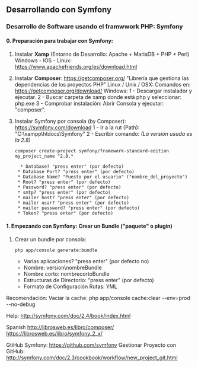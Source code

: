 ## Desarrollando con Symfony
### Desarrollo de Software usando el framwwork PHP: Symfony

#### 0. Preparación para trabajar con Symfony:

1. Instalar **Xamp** (Entorno de Desarrollo: Apache + MariaDB + PHP + Perl)
	Windows - IOS - Linux: https://www.apachefriends.org/es/download.html

2. Instalar **Composer**: https://getcomposer.org/
"Librería que gestiona las dependencias de los proyectos PHP"
Linux / Unix / OSX: Comandos en: https://getcomposer.org/download/
Windows:
	 1 - Descargar instalador y ejecutar.
	2 - Buscar carpeta de xamp donde está php y seleccionar: php.exe
	3 - Comprobar instalación: Abrir Consola y ejecutar: "composer".

3. Instalar Symfony por consola (by Composer): https://symfony.com/download
	 1 - Ir a la rut (Path): "C:\xampp\htdocs\Symfony"
	2 - Escribir comando: _(La versión usada es la 2.8)_
	~~~
	composer create-project symfony/framework-standard-edition my_project_name "2.8.*
	~~~
		 * Database? "press enter" (por defecto)
		* Database Port? "press enter" (por defecto)
		* Database Name? "Puesto por el usuario" ("nombre_del_proyecto")
		* Root? "press enter" (por defecto)
		* Password? "press enter" (por defecto)
		* smtp? "press enter" (por defecto)
		* mailer host? "press enter" (por defecto)
		* mailer usar? "press enter" (por defecto)
		* mailer password? "press enter" (por defecto)
		* Token? "press enter" (por defecto)

#### 1. Empezando con Symfony: Crear un Bundle ("paquete" o plugin)
1. Crear un bundle por consola:
	~~~
	php app/console generate:bundle
	~~~
	 * Varias aplicaciones? "press enter" (por defecto no)
	* Nombre: version\nombreBundle
	* Nombre corto: nombrecortoBundle
	* Estructuras de Directorio: "press enter" (por defecto)
	* Formato de Configuración Rutas: YML

Recomendación: Vaciar la cache: php app/console cache:clear --env=prod --no-debug


Help:
http://symfony.com/doc/2.4/book/index.html

Spanish
http://librosweb.es/libro/composer/
https://librosweb.es/libro/symfony_2_x/

GtiHub Symfony:
https://github.com/symfony
Gestionar Proyecto con GitHub: http://symfony.com/doc/2.3/cookbook/workflow/new_project_git.html
